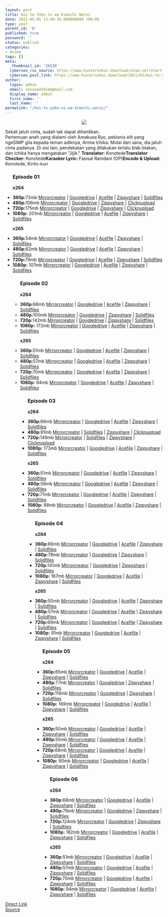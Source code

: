 ```yaml
---
layout: post
title: Koi to Yobu ni wa Kimochi Warui
date: 2021-05-05 13:48:34.000000000 +00:00
type: post
parent_id: '0'
published: true
password: ''
status: publish
categories:
- Anime
tags: []
meta:
  _thumbnail_id: '26530'
  cyberseo_rss_source: https://www.huntersekai.download/atom.xml?start-index=1
  cyberseo_post_link: https://www.huntersekai.download/2021/03/koi-to-yobu-ni-wa-kimochi-warui.html
author:
  login: admin
  email: senseads014@gmail.com
  display_name: admin
  first_name: ''
  last_name: ''
permalink: "/koi-to-yobu-ni-wa-kimochi-warui/"
---
```

<p> <a class="popup" data-target="41103"></a>
<div class="separator" style="clear: both; text-align: center;"><a href="https://1.bp.blogspot.com/-BsFrVvfc5D4/YGH-9zGuKmI/AAAAAAAACIg/oe8778_0pxMMhNZLX7zpriX1kFhUWW5uwCLcBGAsYHQ/s0/koito.jpg" imageanchor="1" style="margin-left: 1em; margin-right: 1em;"><img border="0" data-original-height="318" data-original-width="225" src="{{ site.baseurl }}/assets/2021/05/koito.jpg" /></a></div>
<p>Sekali jatuh cinta, sudah tak dapat dihentikan.<br />Pertemuan aneh yang dialami oleh Amakusa Ryo, pebisnis elit yang ngeSIMP gila kepada teman adiknya, Arima Ichika. Mulai dari sana, dia jatuh cinta padanya. Di sisi lain, pendekatan yang dilakukan terlalu blak-blakan, dan Ichika hanya mengatakan "Jijik." <a name="more"></a>
<pekerja><b>Translator: </b><span>Konotede</span><b>Translator Checker: </b><span>Konotede</span><b>Karaoker Lyric: </b><span>Fasisal Ramdani (OP)</span><b>Encode & Upload: </b><span>Konotede, Kirito-kun</span></pekerja>
<div class="dl">
<ul />
<h3>Episode 01 </h3>
<p><strong>x264</strong>
<li><b>360p:</b><span id="size">73mb</span> <a href="https://apk.miuiku.com/lpaXO1">Mirrorcreator</a> | <a href="https://apk.miuiku.com/tbNRnc7f">Googledrive</a> | <a href="https://apk.miuiku.com/z3zSb">Acefile</a> | <a href="https://apk.miuiku.com/kghop7">Zippyshare</a> | <a href="https://apk.miuiku.com/aqn9jHalkM">Solidfiles</a></li>
<li><b>480p:</b><span id="size">106mb</span> <a href="https://semawur.com/pizP4YG">Mirrorcreator</a> | <a href="https://semawur.com/JcgwAyQf">Googledrive</a> | <a href="https://semawur.com/wgig7KV">Zippyshare</a> | <a href="https://semawur.com/2aW3qQW">Clicknupload</a></li>
<li><b>720p:</b><span id="size">175mb</span> <a href="https://semawur.com/UZA2q">Mirrorcreator</a> | <a href="https://semawur.com/SSx1FFW5Eo">Googledrive</a> | <a href="https://semawur.com/HHUYv">Zippyshare</a> | <a href="https://semawur.com/zhA3pLf">Clicknupload</a></li>
<li><b>1080p:</b> <span id="size">201mb</span> <a href="https://apk.miuiku.com/yuPWlDVzP">Mirrorcreator</a> | <a href="https://apk.miuiku.com/3IfWTB2">Googledrive</a> | <a href="https://apk.miuiku.com/ITzhiTlaU">Acefile</a> | <a href="https://apk.miuiku.com/TyglVjDBfU">Zippyshare</a> | <a href="https://apk.miuiku.com/Q1Z3HAvxyD">Solidfiles</a></li>
<p> <strong>x265</strong>
<li><b>360p:</b><span id="size">54mb</span> <a href="https://apk.miuiku.com/JFVE43Pjx">Mirrorcreator</a> | <a href="https://apk.miuiku.com/5gU7OlhEuV">Googledrive</a> | <a href="https://apk.miuiku.com/naAiOh6e">Acefile</a> | <a href="https://apk.miuiku.com/M8XFow">Zippyshare</a> | <a href="https://apk.miuiku.com/cyJ8jQ">Solidfiles</a></li>
<li><b>480p:</b><span id="size">62mb</span> <a href="https://apk.miuiku.com/zPayiUg">Mirrorcreator</a> | <a href="https://apk.miuiku.com/JguZ0V8">Googledrive</a> | <a href="https://apk.miuiku.com/gfgsplu6A">Acefile</a> | <a href="https://apk.miuiku.com/WLKRHP">Zippyshare</a> | <a href="https://apk.miuiku.com/pCJlrL2">Solidfiles</a></li>
<li><b>720p:</b><span id="size">79mb</span> <a href="https://apk.miuiku.com/79ZW2">Mirrorcreator</a> | <a href="https://apk.miuiku.com/JhTTO">Googledrive</a> | <a href="https://apk.miuiku.com/39FB">Acefile</a> | <a href="https://apk.miuiku.com/Ck97brfde8">Zippyshare</a> | <a href="https://apk.miuiku.com/WFkeh8MK">Solidfiles</a></li>
<li><b>1080p:</b> <span id="size">107mb</span> <a href="https://apk.miuiku.com/rwc5">Mirrorcreator</a> | <a href="https://apk.miuiku.com/MO1S47FH">Googledrive</a> | <a href="https://apk.miuiku.com/PFDn">Acefile</a> | <a href="https://apk.miuiku.com/FZIP1">Zippyshare</a> | <a href="https://apk.miuiku.com/5c6LoBLWu">Solidfiles</a></li>
<ul />
<h3>Episode 02</h3>
<p><strong>x264</strong>
<li><b>360p:</b><span id="size">66mb</span> <a href="https://apk.miuiku.com/Dab9Dip">Mirrorcreator</a> | <a href="https://apk.miuiku.com/JS1q4">Googledrive</a> | <a href="https://apk.miuiku.com/gpB3">Acefile</a> | <a href="https://apk.miuiku.com/GudGASi">Zippyshare</a> | <a href="https://apk.miuiku.com/MEgYEI">Solidfiles</a></li>
<li><b>480p:</b><span id="size">100mb</span> <a href="https://semawur.com/TU7FZ">Mirrorcreator</a> | <a href="https://semawur.com/rBRXaBrj5">Googledrive</a> | <a href="https://semawur.com/aEsr0BBM4">Zippyshare</a> | <a href="https://semawur.com/sb4fMoVC9E">Solidfiles</a></li>
<li><b>720p:</b><span id="size">142mb</span> <a href="https://semawur.com/A8DpbUqF2">Mirrorcreator</a> | <a href="https://semawur.com/gH5DLVtOjbNT">Googledrive</a> | <a href="https://semawur.com/xdp0">Zippyshare</a> | <a href="https://semawur.com/d7KFpt">Solidfiles</a></li>
<li><b>1080p:</b> <span id="size">172mb</span> <a href="https://apk.miuiku.com/hwFVj4Lz62">Mirrorcreator</a> | <a href="https://apk.miuiku.com/enpA4pp">Googledrive</a> | <a href="https://apk.miuiku.com/oELbl6Ij">Acefile</a> | <a href="https://apk.miuiku.com/zpoQ9">Zippyshare</a> | <a href="https://apk.miuiku.com/gu9lO4bCs">Solidfiles</a></li>
<p> <strong>x265</strong>
<li><b>360p:</b><span id="size">51mb</span> <a href="https://apk.miuiku.com/uH8a">Mirrorcreator</a> | <a href="https://apk.miuiku.com/HTjOApm">Googledrive</a> | <a href="https://apk.miuiku.com/76o33rrBdS">Acefile</a> | <a href="https://apk.miuiku.com/i6mw7tf3">Zippyshare</a> | <a href="https://apk.miuiku.com/SWl0b">Solidfiles</a></li>
<li><b>480p:</b><span id="size">57mb</span> <a href="https://apk.miuiku.com/AJV5eb">Mirrorcreator</a> | <a href="https://apk.miuiku.com/gKC8xLAH">Googledrive</a> | <a href="https://apk.miuiku.com/klWt">Acefile</a> | <a href="https://apk.miuiku.com/30JH">Zippyshare</a> | <a href="https://apk.miuiku.com/rB89f1XSQ">Solidfiles</a></li>
<li><b>720p:</b><span id="size">70mb</span> <a href="https://apk.miuiku.com/OtVtS">Mirrorcreator</a> | <a href="https://apk.miuiku.com/t5bsd">Googledrive</a> | <a href="https://apk.miuiku.com/IR7EoAFNTA">Acefile</a> | <a href="https://apk.miuiku.com/uooanudr">Zippyshare</a> | <a href="https://apk.miuiku.com/ZmeBkd">Solidfiles</a></li>
<li><b>1080p:</b> <span id="size">94mb</span> <a href="https://apk.miuiku.com/v6j34C">Mirrorcreator</a> | <a href="https://apk.miuiku.com/PUu25uiuN">Googledrive</a> | <a href="https://apk.miuiku.com/dOabxRFMYS">Acefile</a> | <a href="https://apk.miuiku.com/J01WRqo">Zippyshare</a> | <a href="https://apk.miuiku.com/wuumZaEkl">Solidfiles</a></li>
<ul />
<h3>Episode 03</h3>
<p><strong>x264</strong>
<li><b>360p:</b><span id="size">66mb</span> <a href="https://apk.miuiku.com/RDtRSRRg5">Mirrorcreator</a> | <a href="https://apk.miuiku.com/LT4k6oQ">Googledrive</a> | <a href="https://apk.miuiku.com/ZjuZXCA">Acefile</a> | <a href="https://apk.miuiku.com/c3oaH9CWj">Zippyshare</a> | <a href="https://apk.miuiku.com/zuZrysYKj">Solidfiles</a></li>
<li><b>480p:</b><span id="size">91mb</span> <a href="https://semawur.com/4hZHuMcmy">Mirrorcreator</a> | <a href="https://semawur.com/w0POz0LEDM">Solidfiles</a> | <a href="https://semawur.com/MlshAN5y">Zippyshare</a> | <a href="https://semawur.com/xeTSR">Clicknupload</a></li>
<li><b>720p:</b><span id="size">149mb</span> <a href="https://semawur.com/YL4Cb">Mirrorcreator</a> | <a href="https://semawur.com/HfmyMBYmrO">Solidfiles</a> | <a href="https://semawur.com/bdyXPhXt">Zippyshare</a> | <a href="https://semawur.com/NesigL">Clicknupload</a></li>
<li><b>1080p:</b> <span id="size">173mb</span> <a href="https://apk.miuiku.com/xrTr">Mirrorcreator</a> | <a href="https://apk.miuiku.com/HyNqV75oo">Googledrive</a> | <a href="https://apk.miuiku.com/khpOv6">Acefile</a> | <a href="https://apk.miuiku.com/n2KqdHjX">Zippyshare</a> | <a href="https://apk.miuiku.com/0rLdqv2B">Solidfiles</a></li>
<p> <strong>x265</strong>
<li><b>360p:</b><span id="size">51mb</span> <a href="https://apk.miuiku.com/WHZk">Mirrorcreator</a> | <a href="https://apk.miuiku.com/jTL9xxkO41">Googledrive</a> | <a href="https://apk.miuiku.com/Ng38H">Acefile</a> | <a href="https://apk.miuiku.com/8WBE7lrOFY">Zippyshare</a> | <a href="https://apk.miuiku.com/X0CNx">Solidfiles</a></li>
<li><b>480p:</b><span id="size">58mb</span> <a href="https://apk.miuiku.com/CO4GrJPsl">Mirrorcreator</a> | <a href="https://apk.miuiku.com/rafkvtIG">Googledrive</a> | <a href="https://apk.miuiku.com/HbE6DN">Acefile</a> | <a href="https://apk.miuiku.com/7bjPc8g6">Zippyshare</a> | <a href="https://apk.miuiku.com/A0eFsWumx1">Solidfiles</a></li>
<li><b>720p:</b><span id="size">71mb</span> <a href="https://apk.miuiku.com/OPzbXhyM">Mirrorcreator</a> | <a href="https://apk.miuiku.com/RzrK">Googledrive</a> | <a href="https://apk.miuiku.com/QUptMu">Acefile</a> | <a href="https://apk.miuiku.com/9HYG">Zippyshare</a> | <a href="https://apk.miuiku.com/fIUwQbruh">Solidfiles</a></li>
<li><b>1080p:</b> <span id="size">88mb</span> <a href="https://apk.miuiku.com/CD3gjoBu">Mirrorcreator</a> | <a href="https://apk.miuiku.com/pDhUvL">Googledrive</a> | <a href="https://apk.miuiku.com/D0PPw">Acefile</a> | <a href="https://apk.miuiku.com/MaRgjKC">Zippyshare</a> | <a href="https://apk.miuiku.com/FTbqCyH3">Solidfiles</a></li>
<ul />
<h3>Episode 04</h3>
<p><strong>x264</strong>
<li><b>360p:</b><span id="size">66mb</span> <a href="https://apk.miuiku.com/ptPy7c">Mirrorcreator</a> | <a href="https://apk.miuiku.com/qJVaobto">Googledrive</a> | <a href="https://apk.miuiku.com/WKlo3aBp">Acefile</a> | <a href="https://apk.miuiku.com/iaTfuS">Zippyshare</a> | <a href="https://apk.miuiku.com/PjPvW">Solidfiles</a></li>
<li><b>480p:</b><span id="size">78mb</span> <a href="https://semawur.com/G38CGee">Mirrorcreator</a> | <a href="https://semawur.com/KS4CZO">Googledrive</a> | <a href="https://semawur.com/rI4DI">Zippyshare</a> | <a href="https://semawur.com/KuK">Solidfiles</a></li>
<li><b>720p:</b><span id="size">141mb</span> <a href="https://semawur.com/tm0YN">Mirrorcreator</a> | <a href="https://semawur.com/bbRMSU">Googledrive</a> | <a href="https://semawur.com/MJFKZvQoT0">Zippyshare</a> | <a href="https://semawur.com/vpJTv">Solidfiles</a></li>
<li><b>1080p:</b> <span id="size">167mb</span> <a href="https://apk.miuiku.com/Euu9TvcgU">Mirrorcreator</a> | <a href="https://apk.miuiku.com/1gEKcoXbbw">Googledrive</a> | <a href="https://apk.miuiku.com/aCWnST4fq">Acefile</a> | <a href="https://apk.miuiku.com/W26jMR">Zippyshare</a> | <a href="https://apk.miuiku.com/yaaQV">Solidfiles</a></li>
<p> <strong>x265</strong>
<li><b>360p:</b><span id="size">50mb</span> <a href="https://apk.miuiku.com/Gcxljm">Mirrorcreator</a> | <a href="https://apk.miuiku.com/0QfWFMh8Wi">Googledrive</a> | <a href="https://apk.miuiku.com/A0FVG7">Acefile</a> | <a href="https://apk.miuiku.com/Y0XT6ctD">Zippyshare</a> | <a href="https://apk.miuiku.com/gRaG">Solidfiles</a></li>
<li><b>480p:</b><span id="size">57mb</span> <a href="https://apk.miuiku.com/LpO6ucYBc">Mirrorcreator</a> | <a href="https://apk.miuiku.com/FDqP3LIw">Googledrive</a> | <a href="https://apk.miuiku.com/edDxf">Acefile</a> | <a href="https://apk.miuiku.com/yKMk3ol">Zippyshare</a> | <a href="https://apk.miuiku.com/s7skEL">Solidfiles</a></li>
<li><b>720p:</b><span id="size">69mb</span> <a href="https://apk.miuiku.com/BYkqIh9kb">Mirrorcreator</a> | <a href="https://apk.miuiku.com/mXBG">Googledrive</a> | <a href="https://apk.miuiku.com/kHp2jm">Acefile</a> | <a href="https://apk.miuiku.com/wsfEN8md">Zippyshare</a> | <a href="https://apk.miuiku.com/NxW8">Solidfiles</a></li>
<li><b>1080p:</b> <span id="size">91mb</span> <a href="https://apk.miuiku.com/Olizw5oB8">Mirrorcreator</a> | <a href="https://apk.miuiku.com/81V6z3xM">Googledrive</a> | <a href="https://apk.miuiku.com/2GnN">Acefile</a> | <a href="https://apk.miuiku.com/PRrP0d">Zippyshare</a> | <a href="https://apk.miuiku.com/SRTH5dkLYm">Solidfiles</a></li>
<ul />
<h3>Episode 05</h3>
<p><strong>x264</strong>
<li><b>360p:</b><span id="size">65mb</span> <a href="https://apk.miuiku.com/hyJWrNB1">Mirrorcreator</a> | <a href="https://apk.miuiku.com/lDzWTDb8H">Googledrive</a> | <a href="https://apk.miuiku.com/PFKD">Acefile</a> | <a href="https://apk.miuiku.com/rZqmZ3l">Zippyshare</a> | <a href="https://apk.miuiku.com/2ANo">Solidfiles</a></li>
<li><b>480p:</b><span id="size">77mb</span> <a href="https://semawur.com/COb2Yg3">Mirrorcreator</a> | <a href="https://semawur.com/tSIzA">Googledrive</a> | <a href="https://semawur.com/pRJ8KCx1gj">Zippyshare</a> | <a href="https://semawur.com/lecA0cHTiRh">Solidfiles</a></li>
<li><b>720p:</b><span id="size">119mb</span> <a href="https://semawur.com/3HRaX">Mirrorcreator</a> | <a href="https://semawur.com/wByPulu6U2OA">Googledrive</a> | <a href="https://semawur.com/w1yP">Zippyshare</a> | <a href="https://semawur.com/4zwzzk">Solidfiles</a></li>
<li><b>1080p:</b> <span id="size">169mb</span> <a href="https://apk.miuiku.com/xQAl7I">Mirrorcreator</a> | <a href="https://apk.miuiku.com/0c7U">Googledrive</a> | <a href="https://apk.miuiku.com/nHzQGHiH">Acefile</a> | <a href="https://apk.miuiku.com/mzQqoCMX">Zippyshare</a> | <a href="https://apk.miuiku.com/eOMUYkHO5">Solidfiles</a></li>
<p> <strong>x265</strong>
<li><b>360p:</b><span id="size">50mb</span> <a href="https://apk.miuiku.com/m1QnAxtAIT">Mirrorcreator</a> | <a href="https://apk.miuiku.com/jIHs">Googledrive</a> | <a href="https://apk.miuiku.com/iY4DC75DBX">Acefile</a> | <a href="https://apk.miuiku.com/NmpN5u0lC">Zippyshare</a> | <a href="https://apk.miuiku.com/V9YCFZgvP">Solidfiles</a></li>
<li><b>480p:</b><span id="size">55mb</span> <a href="https://apk.miuiku.com/679nhXx">Mirrorcreator</a> | <a href="https://apk.miuiku.com/6EoPf">Googledrive</a> | <a href="https://apk.miuiku.com/4f7Q5EYgh">Acefile</a> | <a href="https://apk.miuiku.com/xGXno">Zippyshare</a> | <a href="https://apk.miuiku.com/lgvx9Y">Solidfiles</a></li>
<li><b>720p:</b><span id="size">68mb</span> <a href="https://apk.miuiku.com/S828OFOl">Mirrorcreator</a> | <a href="https://apk.miuiku.com/Un2RM4D4">Googledrive</a> | <a href="https://apk.miuiku.com/e5hbWBz1">Acefile</a> | <a href="https://apk.miuiku.com/XmP92HkRh">Zippyshare</a> | <a href="https://apk.miuiku.com/Ih5GOs">Solidfiles</a></li>
<li><b>1080p:</b> <span id="size">90mb</span> <a href="https://apk.miuiku.com/mvMZRGn">Mirrorcreator</a> | <a href="https://apk.miuiku.com/wDiBtPfR4j">Googledrive</a> | <a href="https://apk.miuiku.com/MQI83F">Acefile</a> | <a href="https://apk.miuiku.com/IJsdPlKO">Zippyshare</a> | <a href="https://apk.miuiku.com/Zj9KK71us0">Solidfiles</a></li>
<ul />
<h3>Episode 06</h3>
<p><strong>x264</strong>
<li><b>360p:</b><span id="size">68mb</span> <a href="https://apk.miuiku.com/LOjk2">Mirrorcreator</a> | <a href="https://apk.miuiku.com/bQY3W3M0Fp">Googledrive</a> | <a href="https://apk.miuiku.com/OttoJa">Acefile</a> | <a href="https://apk.miuiku.com/6Z8atL9">Zippyshare</a> | <a href="https://apk.miuiku.com/MMMOUJU">Solidfiles</a></li>
<li><b>480p:</b><span id="size">79mb</span> <a href="https://semawur.com/sAwHsdo2l7">Mirrorcreator</a> | <a href="https://semawur.com/caPqOscwdTvr">Googledrive</a> | <a href="https://semawur.com/x2WZSGP7b">Zippyshare</a> | <a href="https://semawur.com/Pk5VP">Solidfiles</a></li>
<li><b>720p:</b><span id="size">124mb</span> <a href="https://semawur.com/mp5GnaNmd6Op">Mirrorcreator</a> | <a href="https://semawur.com/YRdlUPG">Googledrive</a> | <a href="https://semawur.com/fVcRpu0">Zippyshare</a> | <a href="https://semawur.com/GTJ4w">Solidfiles</a></li>
<li><b>1080p:</b> <span id="size">182mb</span> <a href="https://apk.miuiku.com/9fezFR">Mirrorcreator</a> | <a href="https://apk.miuiku.com/6WUu">Googledrive</a> | <a href="https://apk.miuiku.com/AHjbcmnO3">Acefile</a> | <a href="https://apk.miuiku.com/ePtLba">Zippyshare</a> | <a href="https://apk.miuiku.com/r54aGQyuWu">Solidfiles</a></li>
<p> <strong>x265</strong>
<li><b>360p:</b><span id="size">51mb</span> <a href="https://apk.miuiku.com/OU7gks">Mirrorcreator</a> | <a href="https://apk.miuiku.com/7IjrWHA">Googledrive</a> | <a href="https://apk.miuiku.com/n7jFmHVM2">Acefile</a> | <a href="https://apk.miuiku.com/ZXjcFii">Zippyshare</a> | <a href="https://apk.miuiku.com/LiqkVvs5">Solidfiles</a></li>
<li><b>480p:</b><span id="size">57mb</span> <a href="https://apk.miuiku.com/397e">Mirrorcreator</a> | <a href="https://apk.miuiku.com/9e02">Googledrive</a> | <a href="https://apk.miuiku.com/TpIpEpq">Acefile</a> | <a href="https://apk.miuiku.com/5pxM">Zippyshare</a> | <a href="https://apk.miuiku.com/U20gzxZ">Solidfiles</a></li>
<li><b>720p:</b><span id="size">70mb</span> <a href="https://apk.miuiku.com/rxz1t">Mirrorcreator</a> | <a href="https://apk.miuiku.com/Euh2">Googledrive</a> | <a href="https://apk.miuiku.com/VoUhVOKMk">Acefile</a> | <a href="https://apk.miuiku.com/GeTq7EK">Zippyshare</a> | <a href="https://apk.miuiku.com/impqFTBywH">Solidfiles</a></li>
<li><b>1080p:</b> <span id="size">94mb</span> <a href="https://apk.miuiku.com/mxvsnHt0fv">Mirrorcreator</a> | <a href="https://apk.miuiku.com/4Nx9Suku">Googledrive</a> | <a href="https://apk.miuiku.com/TTlrTvQfu">Acefile</a> | <a href="https://apk.miuiku.com/sqRJ7cht">Zippyshare</a> | <a href="https://apk.miuiku.com/UtZ7tZHFn">Solidfiles</a></li>
</div>
<link rel="stylesheet" href="https://cdnjs.cloudflare.com/ajax/libs/font-awesome/4.7.0/css/font-awesome.min.css" />
<div class="divbtn"> <a href="https://handymansurrender.com/fihup8buzv?key=94550f7ce39444073321dde3b8782f97" class="btn"><i class="fa fa-download"></i> Direct Link</a> <br /><a href="https://www.huntersekai.download/2021/03/koi-to-yobu-ni-wa-kimochi-warui.html">Source</a> </div>
